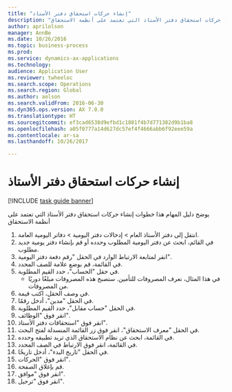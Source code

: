 ```yaml
--- 
title: "إنشاء حركات استحقاق دفتر الأستاذ"
description: "يوضح دليل المهام هذا خطوات إنشاء حركات استحقاق دفتر الأستاذ التي تعتمد على أنظمة الاستحقاق."
author: aprilolson
manager: AnnBe
ms.date: 10/26/2016
ms.topic: business-process
ms.prod: 
ms.service: dynamics-ax-applications
ms.technology: 
audience: Application User
ms.reviewer: twheeloc
ms.search.scope: Operations
ms.search.region: Global
ms.author: aolson
ms.search.validFrom: 2016-06-30
ms.dyn365.ops.version: AX 7.0.0
ms.translationtype: HT
ms.sourcegitcommit: ef3cad6538d9efbd1c1881f4b7d771382d9b1ba8
ms.openlocfilehash: a05f0777a14d627dc57ef4f4666abb6f92eee59a
ms.contentlocale: ar-sa
ms.lasthandoff: 10/26/2017

---
```

# <a name="create-ledger-accrual-transactions"></a>إنشاء حركات استحقاق دفتر الأستاذ

[!INCLUDE [task guide banner](../../includes/task-guide-banner.md)]

يوضح دليل المهام هذا خطوات إنشاء حركات استحقاق دفتر الأستاذ التي تعتمد على أنظمة الاستحقاق

1. انتقل إلى دفتر الأستاذ العام > إدخالات دفتر اليومية > دفاتر اليومية العامة‬.
2. في القائم، ابحث عن دفتر اليومية المطلوب وحدده أو قم بإنشاء دفتر يومية جديد مطلوب.
3. انقر لمتابعة الارتباط الوارد في الحقل "رقم دفعة دفتر اليومية".
4. في القائمة، قم بوضع علامة للصف المحدد.
5. في حقل "الحساب"، حدد القيم المطلوبة.
    * في هذا المثال، نعرف المصروفات للتأمين. ستصبح هذه المصروفات مبلغًا دوريًا من المصروفات.  
6. في وصف الحقل، اكتب قيمة.
7. في الحقل "مدين"، أدخل رقمًا.
8. في الحقل "حساب مقابل"، حدد القيم المطلوبة.
9. انقر فوق "الوظائف".
10. انقر فوق "استحقاقات دفتر الأستاذ".
11. في الحقل "معرف الاستحقاق"، انقر فوق زر القائمة المنسدلة لفتح البحث.
12. في القائمة، ابحث عن نظام الاستحقاق الذي تريد تطبيقه وحدده.
13. في القائمة، انقر فوق الارتباط في الصف المحدد.
14. في الحقل "تاريخ البدء"، أدخل تاريخًا.
15. انقر فوق "الحركات".
16. قم بإغلاق الصفحة.
17. انقر فوق "موافق".
18. انقر فوق "ترحيل".


